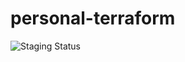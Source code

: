 # personal-terraform

![Staging Status](https://github.com/Jacob-Bordelon/personal-terraform/actions/workflows/terraform-plan.yml/badge.svg?branch=staging)